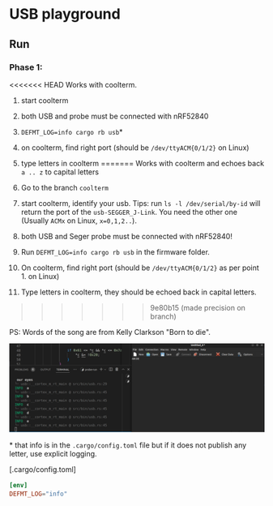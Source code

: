 # USB playground

## Run

### Phase 1:

<<<<<<< HEAD
Works with coolterm.
1. start coolterm
2. both USB and probe must be connected with nRF52840

3. `DEFMT_LOG=info cargo rb usb`*
4. on coolterm, find right port (should be `/dev/ttyACM{0/1/2}` on Linux)
5. type letters in coolterm
=======
Works with coolterm and echoes back `a .. z` to capital letters
1. Go to the branch `coolterm`
2. start coolterm, identify your usb.
    Tips: run `ls -l /dev/serial/by-id` will return the port of the `usb-SEGGER_J-Link`. You need the other one (Usually `ACMx` on Linux, `x=0,1,2..`).
3. both USB and Seger probe must be connected with nRF52840!

4. Run `DEFMT_LOG=info cargo rb usb` in the firmware folder.
5. On coolterm, find right port (should be `/dev/ttyACM{0/1/2}` as per point 1. on Linux)
6. Type letters in coolterm, they should be echoed back in capital letters.
>>>>>>> 9e80b15 (made precision on branch)

PS: Words of the song are from Kelly Clarkson "Born to die".

![](example.png)

\* that info is in the `.cargo/config.toml` file but if it does not publish any letter, use explicit logging.

[.cargo/config.toml]
```toml
[env]
DEFMT_LOG="info"
```
